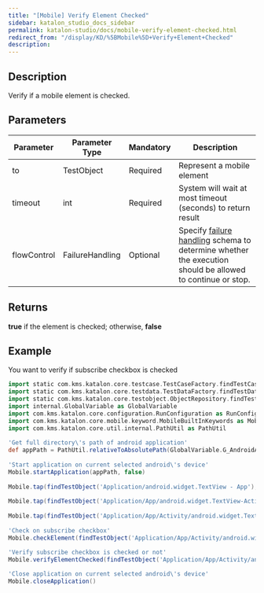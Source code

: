```yaml
---
title: "[Mobile] Verify Element Checked" 
sidebar: katalon_studio_docs_sidebar
permalink: katalon-studio/docs/mobile-verify-element-checked.html 
redirect_from: "/display/KD/%5BMobile%5D+Verify+Element+Checked" 
description: 
---
```

Description
-----------

Verify if a mobile element is checked.    

Parameters
----------

| Parameter | Parameter Type | Mandatory | Description |
| --- | --- | --- | --- |
| to | TestObject  | Required | Represent a mobile element |
| timeout  | int | Required | System will wait at most timeout (seconds) to return result |
| flowControl | FailureHandling | Optional | Specify [failure handling](/x/qAAM) schema to determine whether the execution should be allowed to continue or stop. |

Returns
-------

**true** if the element is checked; otherwise, **false**

Example
-------

You want to verify if subscribe checkbox is checked 

```groovy
import static com.kms.katalon.core.testcase.TestCaseFactory.findTestCase
import static com.kms.katalon.core.testdata.TestDataFactory.findTestData
import static com.kms.katalon.core.testobject.ObjectRepository.findTestObject
import internal.GlobalVariable as GlobalVariable
import com.kms.katalon.core.configuration.RunConfiguration as RunConfiguration
import com.kms.katalon.core.mobile.keyword.MobileBuiltInKeywords as Mobile
import com.kms.katalon.core.util.internal.PathUtil as PathUtil
 
'Get full directory\'s path of android application'
def appPath = PathUtil.relativeToAbsolutePath(GlobalVariable.G_AndroidApp, RunConfiguration.getProjectDir())
 
'Start application on current selected android\'s device'
Mobile.startApplication(appPath, false)
 
Mobile.tap(findTestObject('Application/android.widget.TextView - App'), 10)
 
Mobile.tap(findTestObject('Application/App/android.widget.TextView-Activity'), 10)
 
Mobile.tap(findTestObject('Application/App/Activity/android.widget.TextView-Custom Dialog'), 10)
 
'Check on subscribe checkbox'
Mobile.checkElement(findTestObject('Application/App/Activity/android.widget.Check - Subscribe'), 10)

'Verify subscribe checkbox is checked or not'
Mobile.verifyElementChecked(findTestObject('Application/App/Activity/android.widget.Check - Subscribe'), 10)
 
'Close application on current selected android\'s device'
Mobile.closeApplication()
```